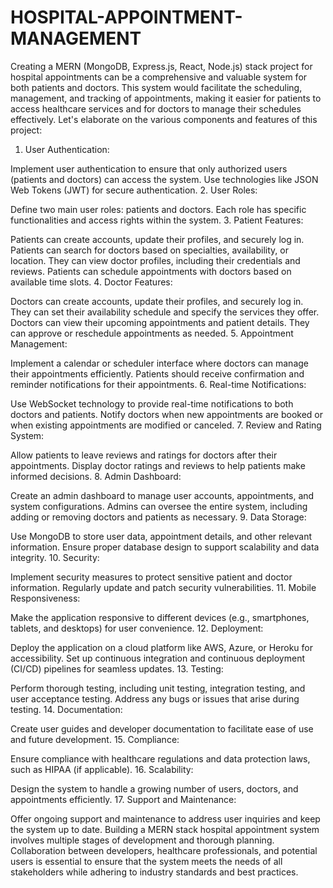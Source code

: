 # HOSPITAL-APPOINTMENT-MANAGEMENT
Creating a MERN (MongoDB, Express.js, React, Node.js) stack project for hospital appointments can be a comprehensive and valuable system for both patients and doctors.
This system would facilitate the scheduling, management, and tracking of appointments, making it easier for patients to access healthcare services and for doctors to manage their schedules effectively.
Let's elaborate on the various components and features of this project:

1. User Authentication:

Implement user authentication to ensure that only authorized users (patients and doctors) can access the system.
Use technologies like JSON Web Tokens (JWT) for secure authentication.
2. User Roles:

Define two main user roles: patients and doctors.
Each role has specific functionalities and access rights within the system.
3. Patient Features:

Patients can create accounts, update their profiles, and securely log in.
Patients can search for doctors based on specialties, availability, or location.
They can view doctor profiles, including their credentials and reviews.
Patients can schedule appointments with doctors based on available time slots.
4. Doctor Features:

Doctors can create accounts, update their profiles, and securely log in.
They can set their availability schedule and specify the services they offer.
Doctors can view their upcoming appointments and patient details.
They can approve or reschedule appointments as needed.
5. Appointment Management:

Implement a calendar or scheduler interface where doctors can manage their appointments efficiently.
Patients should receive confirmation and reminder notifications for their appointments.
6. Real-time Notifications:

Use WebSocket technology to provide real-time notifications to both doctors and patients.
Notify doctors when new appointments are booked or when existing appointments are modified or canceled.
7. Review and Rating System:

Allow patients to leave reviews and ratings for doctors after their appointments.
Display doctor ratings and reviews to help patients make informed decisions.
8. Admin Dashboard:

Create an admin dashboard to manage user accounts, appointments, and system configurations.
Admins can oversee the entire system, including adding or removing doctors and patients as necessary.
9. Data Storage:

Use MongoDB to store user data, appointment details, and other relevant information.
Ensure proper database design to support scalability and data integrity.
10. Security:

Implement security measures to protect sensitive patient and doctor information.
Regularly update and patch security vulnerabilities.
11. Mobile Responsiveness:

Make the application responsive to different devices (e.g., smartphones, tablets, and desktops) for user convenience.
12. Deployment:

Deploy the application on a cloud platform like AWS, Azure, or Heroku for accessibility.
Set up continuous integration and continuous deployment (CI/CD) pipelines for seamless updates.
13. Testing:

Perform thorough testing, including unit testing, integration testing, and user acceptance testing.
Address any bugs or issues that arise during testing.
14. Documentation:

Create user guides and developer documentation to facilitate ease of use and future development.
15. Compliance:

Ensure compliance with healthcare regulations and data protection laws, such as HIPAA (if applicable).
16. Scalability:

Design the system to handle a growing number of users, doctors, and appointments efficiently.
17. Support and Maintenance:

Offer ongoing support and maintenance to address user inquiries and keep the system up to date.
Building a MERN stack hospital appointment system involves multiple stages of development and thorough planning. Collaboration between developers, healthcare professionals, and potential users is essential to ensure that the system meets the needs of all stakeholders while adhering to industry standards and best practices.
